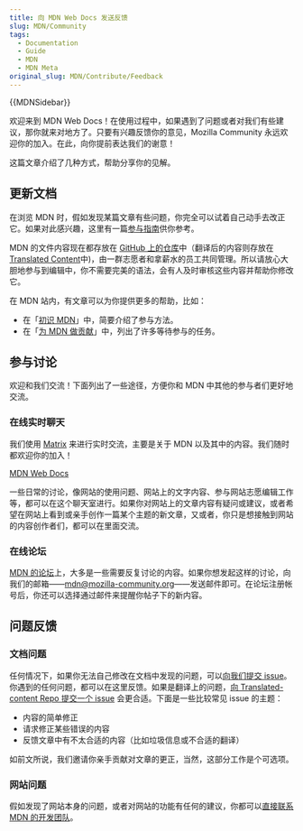 ```yaml
---
title: 向 MDN Web Docs 发送反馈
slug: MDN/Community
tags:
  - Documentation
  - Guide
  - MDN
  - MDN Meta
original_slug: MDN/Contribute/Feedback
---
```

{{MDNSidebar}}

欢迎来到 MDN Web Docs！在使用过程中，如果遇到了问题或者对我们有些建议，那你就来对地方了。只要有兴趣反馈你的意见，Mozilla Community 永远欢迎你的加入。在此，向你提前表达我们的谢意！

这篇文章介绍了几种方式，帮助分享你的见解。

## 更新文档

在浏览 MDN 时，假如发现某篇文章有些问题，你完全可以试着自己动手去改正它。如果对此感兴趣，这里有一篇[参与指南](https://github.com/mdn/content/#making-contributions)供你参考。

MDN 的文件内容现在都存放在 [GitHub 上的仓库](https://github.com/mdn/content/)中（翻译后的内容则存放在 [Translated Content](https://github.com/mdn/translated-content)中)，由一群志愿者和拿薪水的员工共同管理。所以请放心大胆地参与到编辑中，你不需要完美的语法，会有人及时审核这些内容并帮助你修改它。

在 MDN 站内，有文章可以为你提供更多的帮助，比如：

- 在「[初识 MDN](/zh-CN/docs/MDN/Contribute/Getting_started)」中，简要介绍了参与方法。
- 在「[为 MDN 做贡献](/zh-CN/docs/MDN/Contribute)」中，列出了许多等待参与的任务。

## 参与讨论

欢迎和我们交流！下面列出了一些途径，方便你和 MDN 中其他的参与者们更好地交流。

### 在线实时聊天

我们使用 [Matrix](https://wiki.mozilla.org/Matrix) 来进行实时交流，主要是关于 MDN 以及其中的内容。我们随时都欢迎你的加入！

[MDN Web Docs](https://chat.mozilla.org/#/room/#mdn:mozilla.org)

一些日常的讨论，像网站的使用问题、网站上的文字内容、参与网站志愿编辑工作等，都可以在这个聊天室进行。如果你对网站上的文章内容有疑问或建议，或者希望在网站上看到或亲手创作一篇某个主题的新文章，又或者，你只是想接触到网站的内容创作者们，都可以在里面交流。

### 在线论坛

[MDN 的论坛](https://discourse.mozilla-community.org/c/mdn)上，大多是一些需要反复讨论的内容。如果你想发起这样的讨论，向我们的邮箱——[mdn@mozilla-community.org](mailto://mdn@mozilla-community.org)——发送邮件即可。在论坛注册帐号后，你还可以选择通过邮件来提醒你帖子下的新内容。

## 问题反馈

### 文档问题

任何情况下，如果你无法自己修改在文档中发现的问题，可以[向我们提交 issue](https://github.com/mdn/content/issues/new/choose)。你遇到的任何问题，都可以在这里反馈。如果是翻译上的问题，[向 Translated-content Repo 提交一个 issue](https://github.com/mdn/translated-content/issues/new/choose) 会更合适。下面是一些比较常见 issue 的主题：

- 内容的简单修正
- 请求修正某些错误的内容
- 反馈文章中有不太合适的内容（比如垃圾信息或不合适的翻译）

如前文所说，我们邀请你亲手贡献对文章的更正，当然，这部分工作是个可选项。

### 网站问题

假如发现了网站本身的问题，或者对网站的功能有任何的建议，你都可以[直接联系 MDN 的开发团队](https://github.com/mdn/yari/issues)。
